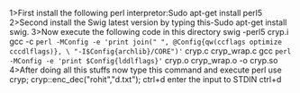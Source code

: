 1>First install the following perl interpretor:Sudo apt-get install perl5
2>Second install the Swig latest version by typing this-Sudo apt-get install swig.
3>Now execute the following code in this directory
		 swig -perl5 cryp.i
		 gcc -c `perl -MConfig -e 'print join(" ", @Config{qw(ccflags optimize cccdlflags)}, \
                "-I$Config{archlib}/CORE")'` cryp.c cryp_wrap.c
		 gcc `perl -MConfig -e 'print $Config{lddlflags}'` cryp.o cryp_wrap.o -o cryp.so
4>After doing all this stuffs now type this command and execute
		perl
		use cryp;
		cryp::enc_dec("rohit","d.txt");
		ctrl+d
		enter the input to STDIN
		ctrl+d
		

